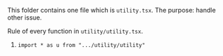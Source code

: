 This folder contains one file which is `utility.tsx`. The purpose: handle other issue.

Rule of every function in `utility/utility.tsx`.
1.  `import * as u from ".../utility/utility"`

